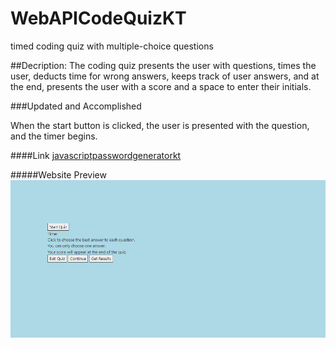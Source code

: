 # WebAPICodeQuizKT
timed coding quiz with multiple-choice questions


##Decription:
The coding quiz presents the user with questions, times the user, deducts time for wrong answers,  keeps track of user answers, and at the end, presents the user with a score and a space to enter their initials. 


###Updated and Accomplished

When the start button is clicked, the user is presented with the question, and the timer begins. 


####Link 
[javascriptpasswordgeneratorkt](https://github.com/krystalnickole1212/WebAPICodeQuizKT.git/)

#####Website Preview
![javascriptpasswordgeneratorkt](./assets/images/codequizthumbnail.png) 